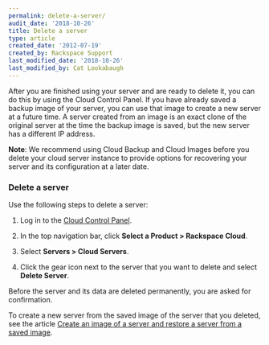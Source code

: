```yaml
---
permalink: delete-a-server/
audit_date: '2018-10-26'
title: Delete a server
type: article
created_date: '2012-07-19'
created_by: Rackspace Support
last_modified_date: '2018-10-26'
last_modified_by: Cat Lookabaugh
---
```


After you are finished using your server and are ready to delete it, you can
do this by using the Cloud Control Panel. If you have already saved a
backup image of your server, you can use that image to create a new
server at a future time. A server created from an image is an exact clone of
the original server at the time the backup image is saved, but the new server
has a different IP address.

**Note**: We recommend using Cloud Backup and Cloud Images before you
delete your cloud server instance to provide options for recovering your
server and its configuration at a later date.

### Delete a server

Use the following steps to delete a server:

1. Log in to the [Cloud Control Panel](https://login.rackspace.com).

2. In the top navigation bar, click **Select a Product > Rackspace Cloud**.

3. Select **Servers > Cloud Servers**.

4. Click the gear icon next to the server that you want to delete and select **Delete Server**.

Before the server and its data are deleted permanently, you are asked for confirmation.

To create a new server from the saved image of the server that you deleted,
see the article [Create an image of a server and restore a server from a saved image](/support/how-to/create-an-image-of-a-server-and-restore-a-server-from-a-saved-image).

